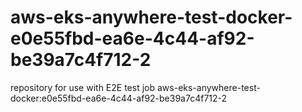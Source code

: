 # aws-eks-anywhere-test-docker-e0e55fbd-ea6e-4c44-af92-be39a7c4f712-2
repository for use with E2E test job aws-eks-anywhere-test-docker:e0e55fbd-ea6e-4c44-af92-be39a7c4f712-2
